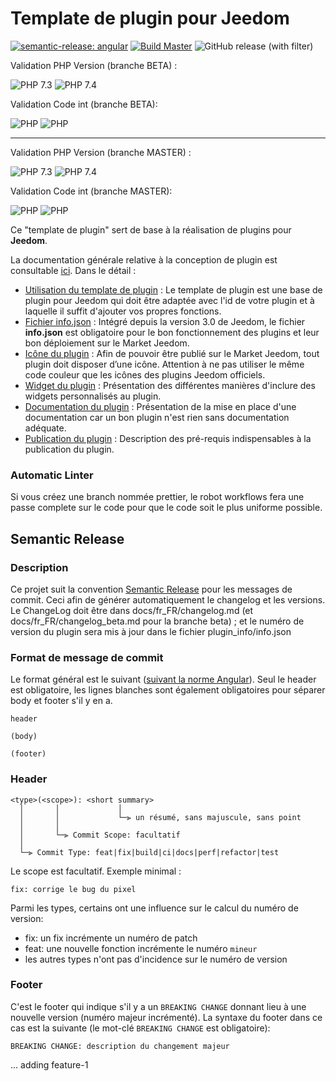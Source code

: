 # Template de plugin pour Jeedom

[![semantic-release: angular](https://img.shields.io/badge/semantic--release-angular-e10079?logo=semantic-release)](https://github.com/semantic-release/semantic-release)
[![Build Master](https://github.com/pifou25/plugin-template/actions/workflows/semantic-release.yml/badge.svg?branch=master)](https://github.com/pifou25/plugin-template/actions/workflows/semantic-release.yml)
![GitHub release (with filter)](https://img.shields.io/github/v/release/pifou25/plugin-template)

Validation PHP Version (branche BETA) :

![PHP 7.3](https://github.com/jeedom/plugin-template/actions/workflows/lint_Php73.yml/badge.svg?branch=beta)
![PHP 7.4](https://github.com/jeedom/plugin-template/actions/workflows/lint_Php74.yml/badge.svg?branch=beta)

Validation Code int (branche BETA):

![PHP](https://github.com/jeedom/plugin-template/actions/workflows/php.yml/badge.svg?branch=beta)
![PHP](https://github.com/jeedom/plugin-template/actions/workflows/codeLintGlobal.yml/badge.svg?branch=beta)


--------
Validation PHP Version (branche MASTER) :

![PHP 7.3](https://github.com/jeedom/plugin-template/actions/workflows/lint_Php73.yml/badge.svg?branch=master)
![PHP 7.4](https://github.com/jeedom/plugin-template/actions/workflows/lint_Php74.yml/badge.svg?branch=master)

Validation Code int (branche MASTER):

![PHP](https://github.com/jeedom/plugin-template/actions/workflows/php.yml/badge.svg?branch=master)
![PHP](https://github.com/jeedom/plugin-template/actions/workflows/codeLintGlobal.yml/badge.svg?branch=master)

Ce "template de plugin" sert de base à la réalisation de plugins pour **Jeedom**.

La documentation générale relative à la conception de plugin est consultable [ici](https://doc.jeedom.com/fr_FR/dev/). Dans le détail :   
* [Utilisation du template de plugin](https://doc.jeedom.com/fr_FR/dev/plugin_template) : Le template de plugin est une base de plugin pour Jeedom qui doit être adaptée avec l'id de votre plugin et à laquelle il suffit d'ajouter vos propres fonctions. 
* [Fichier info.json](https://doc.jeedom.com/fr_FR/dev/structure_info_json) : Intégré depuis la version 3.0 de Jeedom, le fichier **info.json** est obligatoire pour le bon fonctionnement des plugins et leur bon déploiement sur le Market Jeedom.
* [Icône du plugin](https://doc.jeedom.com/fr_FR/dev/Icone_de_plugin) : Afin de pouvoir être publié sur le Market Jeedom, tout plugin doit disposer d’une icône. Attention à ne pas utiliser le même code couleur que les icônes des plugins Jeedom officiels.
* [Widget du plugin](https://doc.jeedom.com/fr_FR/dev/widget_plugin) : Présentation des différentes manières d'inclure des widgets personnalisés au plugin.
* [Documentation du plugin](https://doc.jeedom.com/fr_FR/dev/documentation_plugin) : Présentation de la mise en place d'une documentation car un bon plugin n'est rien sans documentation adéquate.
* [Publication du plugin](https://doc.jeedom.com/fr_FR/dev/publication_plugin) : Description des pré-requis indispensables à la publication du plugin.


### Automatic Linter 

Si vous créez une branch nommée prettier, le robot workflows fera une passe complete sur le code pour que le code soit le plus uniforme possible.

## Semantic Release

### Description

Ce projet suit la convention [Semantic Release](https://semantic-release.gitbook.io/semantic-release/) pour les messages de commit. 
Ceci afin de générer automatiquement le changelog et les versions. Le ChangeLog
 doit être dans docs/fr_FR/changelog.md (et docs/fr_FR/changelog_beta.md pour
  la branche beta) ; et le numéro de version du plugin sera mis à jour
  dans le fichier plugin_info/info.json

### Format de message de commit

Le format général est le suivant ([suivant la norme Angular](https://github.com/angular/angular/blob/main/CONTRIBUTING.md#-commit-message-format)).
Seul le header est obligatoire, les lignes blanches sont également obligatoires pour séparer  body et footer s'il y en a.
```
header

(body)

(footer)
```

### Header
```
<type>(<scope>): <short summary>
  │       │             │
  │       │             └─⫸ un résumé, sans majuscule, sans point
  │       │
  │       └─⫸ Commit Scope: facultatif
  │
  └─⫸ Commit Type: feat|fix|build|ci|docs|perf|refactor|test
```

Le scope est facultatif. Exemple minimal :
```
fix: corrige le bug du pixel
```

Parmi les types, certains ont une influence sur le calcul du numéro de version:
* fix: un fix incrémente un numéro de patch
* feat: une nouvelle fonction incrémente le numéro `mineur`
* les autres types n'ont pas d'incidence sur le numéro de version

### Footer

C'est le footer qui indique s'il y a un `BREAKING CHANGE` donnant lieu à une nouvelle version (numéro majeur incrémenté). La syntaxe du footer dans ce cas est la suivante (le mot-clé `BREAKING CHANGE` est obligatoire):
```
BREAKING CHANGE: description du changement majeur
```


... adding feature-1